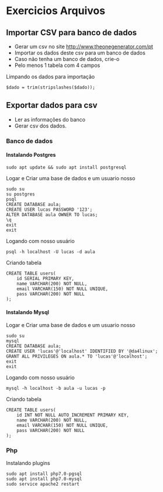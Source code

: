 # Exercicios Arquivos

## Importar CSV para banco de dados

- Gerar um csv no site http://www.theonegenerator.com/pt
- Importar os dados deste csv para um banco de dados
- Caso não tenha um banco de dados, crie-o
- Pelo menos 1 tabela com 4 campos

Limpando os dados para importação
```
$dado = trim(stripslashes($dado));
```

## Exportar dados para csv

- Ler as informações do banco
- Gerar csv dos dados.


### Banco de dados
#### Instalando Postgres
```
sudo apt update && sudo apt install postgresql
```
Logar e Criar uma base de dados e um usuario nosso
```
sudo su
su postgres
psql
CREATE DATABASE aula;
CREATE USER lucas PASSWORD '123';
ALTER DATABASE aula OWNER TO lucas;
\q
exit
exit
```
Logando com nosso usuário
```
psql -h localhost -U lucas -d aula
```
Criando tabela
```
CREATE TABLE users(
	id SERIAL PRIMARY KEY,
	name VARCHAR(200) NOT NULL,
	email VARCHAR(150) NOT NULL UNIQUE,
	pass VARCHAR(200) NOT NULL
);
```
#### Instalando Mysql
Logar e Criar uma base de dados e um usuario nosso
```
sudo su
mysql
CREATE DATABASE aula;
CREATE USER 'lucas'@'localhost' IDENTIFIED BY '@da4linux';
GRANT ALL PRIVILEGES ON aula.* TO 'lucas'@'localhost';
exit
exit
```
Logando com nosso usuário
```
mysql -h localhost -b aula -u lucas -p
```
Criando tabela
```
CREATE TABLE users(
	id INT NOT NULL AUTO_INCREMENT PRIMARY KEY,
	name VARCHAR(200) NOT NULL,
	email VARCHAR(150) NOT NULL UNIQUE,
	pass VARCHAR(200) NOT NULL
);
```
### Php
Instalando plugins
```
sudo apt install php7.0-pgsql
sudo apt install php7.0-mysql
sudo service apache2 restart
```